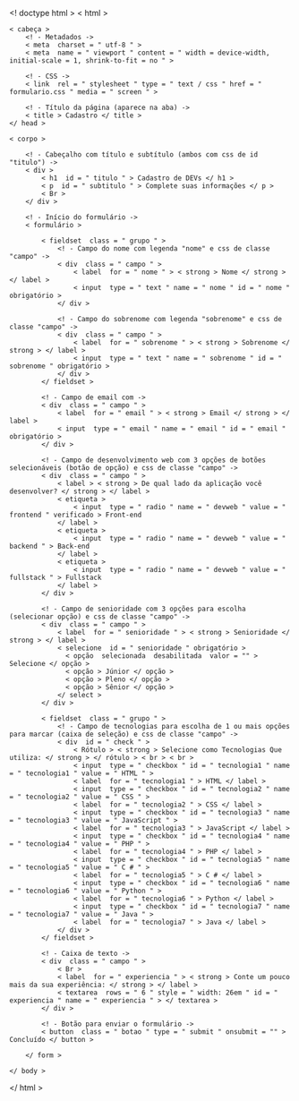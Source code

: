 <! doctype html >
< html >

    < cabeça >
        <! - Metadados ->
        < meta  charset = " utf-8 " >
        < meta  name = " viewport " content = " width = device-width, initial-scale = 1, shrink-to-fit = no " >
    
        <! - CSS ->
        < link  rel = " stylesheet " type = " text / css " href = " formulario.css " media = " screen " >

        <! - Título da página (aparece na aba) ->
        < title > Cadastro </ title >
    </ head >

    < corpo >  

        <! - Cabeçalho com título e subtítulo (ambos com css de id "titulo") ->
        < div >
            < h1  id = " titulo " > Cadastro de DEVs </ h1 >
            < p  id = " subtitulo " > Complete suas informações </ p >
            < Br >
        </ div >

        <! - Início do formulário ->
        < formulário >

            < fieldset  class = " grupo " >
                <! - Campo do nome com legenda "nome" e css de classe "campo" ->
                < div  class = " campo " >
                    < label  for = " nome " > < strong > Nome </ strong > </ label >
                    < input  type = " text " name = " nome " id = " nome " obrigatório >
                </ div >

                <! - Campo do sobrenome com legenda "sobrenome" e css de classe "campo" ->
                < div  class = " campo " >
                    < label  for = " sobrenome " > < strong > Sobrenome </ strong > </ label >
                    < input  type = " text " name = " sobrenome " id = " sobrenome " obrigatório >
                </ div >
            </ fieldset > 

            <! - Campo de email com ->
            < div  class = " campo " >
                < label  for = " email " > < strong > Email </ strong > </ label >
                < input  type = " email " name = " email " id = " email " obrigatório >
            </ div >

            <! - Campo de desenvolvimento web com 3 opções de botões selecionáveis ​​(botão de opção) e css de classe "campo" ->
            < div  class = " campo " >
                < label > < strong > De qual lado da aplicação você desenvolver? </ strong > </ label >
                < etiqueta >
                    < input  type = " radio " name = " devweb " value = " frontend " verificado > Front-end
                </ label >
                < etiqueta >
                    < input  type = " radio " name = " devweb " value = " backend " > Back-end
                </ label >
                < etiqueta >
                    < input  type = " radio " name = " devweb " value = " fullstack " > Fullstack
                </ label >
            </ div >

            <! - Campo de senioridade com 3 opções para escolha (selecionar opção) e css de classe "campo" ->
            < div  class = " campo " >
                < label  for = " senioridade " > < strong > Senioridade </ strong > </ label >
                < selecione  id = " senioridade " obrigatório >
                  < opção  selecionada  desabilitada  valor = "" > Selecione </ opção >
                  < opção > Júnior </ opção >
                  < opção > Pleno </ opção >
                  < opção > Sênior </ opção >
                </ select >
            </ div >

            < fieldset  class = " grupo " >
                <! - Campo de tecnologias para escolha de 1 ou mais opções para marcar (caixa de seleção) e css de classe "campo" ->
                < div  id = " check " >
                    < Rótulo > < strong > Selecione como Tecnologias Que utiliza: </ strong > </ rótulo > < br > < br >
                    < input  type = " checkbox " id = " tecnologia1 " name = " tecnologia1 " value = " HTML " >
                    < label  for = " tecnologia1 " > HTML </ label >
                    < input  type = " checkbox " id = " tecnologia2 " name = " tecnologia2 " value = " CSS " >
                    < label  for = " tecnologia2 " > CSS </ label >
                    < input  type = " checkbox " id = " tecnologia3 " name = " tecnologia3 " value = " JavaScript " >
                    < label  for = " tecnologia3 " > JavaScript </ label >
                    < input  type = " checkbox " id = " tecnologia4 " name = " tecnologia4 " value = " PHP " >
                    < label  for = " tecnologia4 " > PHP </ label >
                    < input  type = " checkbox " id = " tecnologia5 " name = " tecnologia5 " value = " C # " >
                    < label  for = " tecnologia5 " > C # </ label >
                    < input  type = " checkbox " id = " tecnologia6 " name = " tecnologia6 " value = " Python " >
                    < label  for = " tecnologia6 " > Python </ label >
                    < input  type = " checkbox " id = " tecnologia7 " name = " tecnologia7 " value = " Java " >
                    < label  for = " tecnologia7 " > Java </ label >
                </ div >
            </ fieldset >

            <! - Caixa de texto ->
            < div  class = " campo " >
                < Br >
                < label  for = " experiencia " > < strong > Conte um pouco mais da sua experiência: </ strong > </ label >
                < textarea  rows = " 6 " style = " width: 26em " id = " experiencia " name = " experiencia " > </ textarea >
            </ div >

            <! - Botão para enviar o formulário ->
            < button  class = " botao " type = " submit " onsubmit = "" > Concluído </ button >            

        </ form >

    </ body >

</ html >
